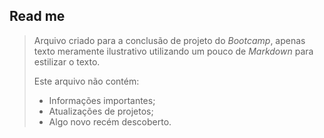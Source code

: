 ##  **Read me**



> Arquivo criado para a conclusão de projeto do _Bootcamp_, apenas texto meramente ilustrativo utilizando um pouco de _Markdown_ para estilizar o texto.
>
> Este arquivo não contém:
>
> * Informações importantes;
> * Atualizações de projetos;
> * Algo novo recém descoberto.